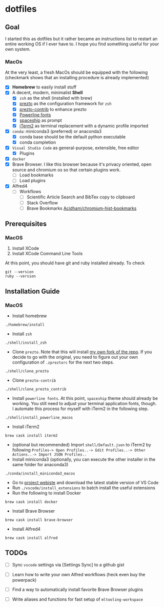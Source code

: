 # dotfiles
## Goal
I started this as dotfiles but it rather became an instructions list to restart an entire working OS if I ever have to. I hope you find something useful for your own system.
### MacOs
At the very least, a fresh MacOs should be equipped with the following (checkmark shows that an installing procedure is already implemented)
- [x] __Homebrew__ to easily install stuff
- [x] A decent, modern, minimalist __Shell__
  - [x] `zsh` as the shell (installed with brew)
  - [x] [prezto](https://github.com/sorin-ionescu/prezto) as the configuration framework for `zsh`
  - [x] [prezto-contrib](https://github.com/belak/prezto-contrib) to enhance prezto
  - [x] [Powerline fonts](https://github.com/powerline/fonts)
  - [x] [spaceship](https://denysdovhan.com/spaceship-prompt/) as prompt
  - [x] [iTerm2](https://www.iterm2.com/) as terminal replacement with a dynamic profile imported
- [x] `conda`: miniconda3 (preferred) or anaconda3
  - [x] conda base should be the default python executable
  - [x] conda completion
- [x] `Visual Studio Code` as general-purpose, extensible, free editor
  - [x] Plugins
- [x] `docker`
- [x] Brave Browser. I like this browser because it's privacy oriented, open source and chromium os so that certain plugins work.
  - [ ] Load bookmarks
  - [ ] Load plugins
- [x] Alfred4
  - [ ] Workflows
    - [ ] Scientific Article Search and BibTex copy to clipboard
    - [ ] Stack Overflow
    - [ ] Brave Bookmarks [Acidham/chromium-hist-bookmarks](https://github.com/Acidham/chromium-hist-bookmarks)

## Prerequisites
### MacOS
1. Install XCode
2. Install XCode Command Line Tools

At this point, you should have git and ruby installed already. To check
```shell
git --version
ruby --version
```

## Installation Guide
### MacOS
- Install homebrew
```
./homebrew/install
```
- Install `zsh`
```
./shell/install_zsh
```
- Clone `prezto`. Note that this will install [my own fork of the repo](https://github.com/dorukhansergin/prezto). If you decide to go with the original, you need to figure out your own configuration of `.zpreztorc` for the next two steps.
```
./shell/clone_prezto
```
- Clone `prezto-contrib`
```
./shell/clone_prezto_contrib
```
- Install `powerline fonts`. At this point, `spaceship` theme should already be working. You still need to adjust your terminal application fonts, though. I automate this process for myself with iTerm2 in the following step.
```
./shell/install_powerline_macos
```
- Install iTerm2
```
brew cask install iterm2
```
- (optional but recommended) Import `shell/Default.json` to iTerm2 by following `Profiles-> Open Profiles..-> Edit Profiles..-> Other Actions..-> Import JSON Profiles..`
- Install miniconda3 (optionally, you can execute the other installer in the same folder for anaconda3)
```
./conda/install_miniconda3_macos
```
- Go to [project webiste](https://code.visualstudio.com/) and download the latest stable version of VS Code
- Run `./vscode/install_extensions` to batch install the useful extensions
- Run the following to install Docker
```
brew cask install docker
```
- Install Brave Browser
```
brew cask install brave-browser
```
- Install Alfred4
```
brew cask install alfred
```

## TODOs
- [ ] Sync `vscode` settings via [Settings Sync] to a github gist
- [ ] Learn how to write your own Alfred workflows (heck even buy the powerpack)
- [ ] Find a way to automatically install favorite Brave Browser plugins
- [ ] Write aliases and functions for fast setup of `mltooling-workspace`

